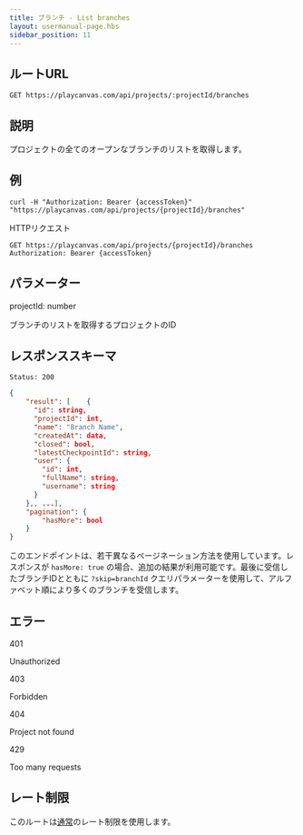```yaml
---
title: ブランチ - List branches
layout: usermanual-page.hbs
sidebar_position: 11
---
```


## ルートURL

```none
GET https://playcanvas.com/api/projects/:projectId/branches
```

## 説明

プロジェクトの全てのオープンなブランチのリストを取得します。

## 例

```none
curl -H "Authorization: Bearer {accessToken}" "https://playcanvas.com/api/projects/{projectId}/branches"
```

HTTPリクエスト

```text
GET https://playcanvas.com/api/projects/{projectId}/branches
Authorization: Bearer {accessToken}
```

## パラメーター

<div class="params">
<div class="parameter"><span class="param">projectId: number</span><p>ブランチのリストを取得するプロジェクトのID</p></div>
</div>

## レスポンススキーマ

```none
Status: 200
```

```json
{
    "result": [    {
      "id": string,
      "projectId": int,
      "name": "Branch Name",
      "createdAt": data,
      "closed": bool,
      "latestCheckpointId": string,
      "user": {
        "id": int,
        "fullName": string,
        "username": string
      }
    },, ...],
    "pagination": {
        "hasMore": bool
    }
}
```

このエンドポイントは、若干異なるページネーション方法を使用しています。レスポンスが `hasMore: true` の場合、追加の結果が利用可能です。最後に受信したブランチIDとともに `?skip=branchId` クエリパラメーターを使用して、アルファベット順により多くのブランチを受信します。

## エラー

<div class="params">
<div class="parameter"><span class="param">401</span><p>Unauthorized</p></div>
<div class="parameter"><span class="param">403</span><p>Forbidden</p></div>
<div class="parameter"><span class="param">404</span><p>Project not found</p></div>
<div class="parameter"><span class="param">429</span><p>Too many requests</p></div>
</div>

## レート制限

このルートは[通常][1]のレート制限を使用します。

[1]: /user-manual/api#rate-limiting
